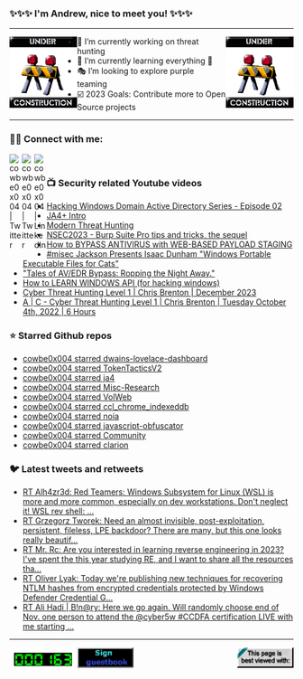 ### ✨✨✨ I'm Andrew, nice to meet you! ✨✨✨

---
<img align="left" width="120px" src="https://raw.githubusercontent.com/cowbe0x004/cowbe0x004/master/images/image004.gif" />
<img align="right" width="120px" src="https://raw.githubusercontent.com/cowbe0x004/cowbe0x004/master/images/image004.gif" />

- 📖 I’m currently working on threat hunting
- 📘 I’m currently learning everything 🤣
- 🎭 I’m looking to explore purple teaming
- ☑️ 2023 Goals: Contribute more to Open Source projects

---

### 🤝🏽 Connect with me:
[<img align="left" alt="cowbe0x004 | Twitter" width="22px" src="https://cdn.simpleicons.org/mastodon" />][mastodon]
[<img align="left" alt="cowbe0x004 | Twitter" width="22px" src="https://cdn.simpleicons.org/twitter" />][twitter]
[<img align="left" alt="cowbe0x004 | LinkedIn" width="22px" src="https://cdn.simpleicons.org/linkedin" />][linkedin]

<!--
[<img align="left" alt="cowbe0x004.com" width="22px" src="https://raw.githubusercontent.com/iconic/open-iconic/master/svg/globe.svg" />][website]
[<img align="left" alt="cowbe0x004 | YouTube" width="22px" src="https://cdn.jsdelivr.net/npm/simple-icons@v3/icons/youtube.svg" />][youtube]
[<img align="left" alt="cowbe0x004 | Instagram" width="22px" src="https://cdn.jsdelivr.net/npm/simple-icons@v3/icons/instagram.svg" />][instagram]
-->

<br />

### 📺 Security related Youtube videos
<!-- YOUTUBE:START -->
- [Hacking Windows Domain Active Directory Series - Episode 02](https://www.youtube.com/watch?v=61lriESHdPw)
- [JA4+ Intro](https://www.youtube.com/watch?v=b1c7xxe6ouM)
- [Modern Threat Hunting](https://www.youtube.com/watch?v=h4taXieI9Xo)
- [NSEC2023 - Burp Suite Pro tips and tricks, the sequel](https://www.youtube.com/watch?v=N7BN--CMOMI)
- [How to BYPASS ANTIVIRUS with WEB-BASED PAYLOAD STAGING](https://www.youtube.com/watch?v=82FwbS4jEns)
- [#misec Jackson Presents Isaac Dunham &quot;Windows Portable Executable Files for Cats&quot;](https://www.youtube.com/watch?v=L9dX8nhX0_w)
- [&quot;Tales of AV/EDR Bypass: Ropping the Night Away.&quot;](https://www.youtube.com/watch?v=CLD0GuPXf3s)
- [How to LEARN WINDOWS API &lpar;for hacking windows&rpar;](https://www.youtube.com/watch?v=zqi2KE6RA38)
- [Cyber Threat Hunting Level 1 | Chris Brenton | December 2023](https://www.youtube.com/watch?v=SAV3fx3m2Gk)
- [A | C - Cyber Threat Hunting Level 1 | Chris Brenton | Tuesday October 4th, 2022 | 6 Hours](https://www.youtube.com/watch?v=xIkC--HhFdw)
<!-- YOUTUBE:END -->

### ⭐ Starred Github repos
<!-- GITHUB_STAR:START -->
- [cowbe0x004 starred dwains-lovelace-dashboard](https://github.com/dwainscheeren/dwains-lovelace-dashboard)
- [cowbe0x004 starred TokenTacticsV2](https://github.com/f-bader/TokenTacticsV2)
- [cowbe0x004 starred ja4](https://github.com/FoxIO-LLC/ja4)
- [cowbe0x004 starred Misc-Research](https://github.com/nasbench/Misc-Research)
- [cowbe0x004 starred VolWeb](https://github.com/k1nd0ne/VolWeb)
- [cowbe0x004 starred ccl_chrome_indexeddb](https://github.com/cclgroupltd/ccl_chrome_indexeddb)
- [cowbe0x004 starred noia](https://github.com/0x742/noia)
- [cowbe0x004 starred javascript-obfuscator](https://github.com/javascript-obfuscator/javascript-obfuscator)
- [cowbe0x004 starred Community](https://github.com/SEKOIA-IO/Community)
- [cowbe0x004 starred clarion](https://github.com/HuskyHacks/clarion)
<!-- GITHUB_STAR:END -->

### 🐦 Latest tweets and retweets
<!-- TWEETS:START -->
- [RT Alh4zr3d: Red Teamers: Windows Subsystem for Linux &lpar;WSL&rpar; is more and more common, especially on dev workstations. Don&#39;t neglect it! WSL rev shell: ...](https://twitter.com/cowbe0x004/status/1633906799496577058)
- [RT Grzegorz Tworek: Need an almost invisible, post-exploitation, persistent, fileless, LPE backdoor? There are many, but this one looks really beautif...](https://twitter.com/cowbe0x004/status/1635059979584704512)
- [RT Mr. Rc: Are you interested in learning reverse engineering in 2023? I&#39;ve spent the this year studying RE, and I want to share all the resources tha...](https://twitter.com/cowbe0x004/status/1608957126986338304)
- [RT Oliver Lyak: Today we&#39;re publishing new techniques for recovering NTLM hashes from encrypted credentials protected by Windows Defender Credential G...](https://twitter.com/cowbe0x004/status/1609759486306144256)
- [RT Ali Hadi | B!n@ry: Here we go again. Will randomly choose end of Nov. one person to attend the @cyber5w #CCDFA certification LIVE with me starting ...](https://twitter.com/cowbe0x004/status/1597812987791908866)
<!-- TWEETS:END -->

---

[<img align="left" width="120px" src="https://raw.githubusercontent.com/cowbe0x004/cowbe0x004/master/images/visitors.gif" />][visitor]
[<img align="left" alt="Sign My Guestbook" width="100px" src="https://raw.githubusercontent.com/cowbe0x004/cowbe0x004/master/images/sign_guest_book.gif" />][guestbook]
[<img align="right" width="100px" src="https://raw.githubusercontent.com/cowbe0x004/cowbe0x004/master/images/netscape.gif" />][netscape]


[website]: https://cowbe0x004.com
[mastodon]: https://infosec.exchange/@cowbe
[twitter]: https://twitter.com/cowbe0x004
[youtube]: https://youtube.com/
[instagram]: https://instagram.com/
[linkedin]: https://www.linkedin.com/in/anhuang/
[guestbook]: https://github.com/cowbe0x004/cowbe0x004/issues
[netscape]: https://github.com/cowbe0x004/cowbe0x004
[visitor]: https://github.com/cowbe0x004/cowbe0x004
